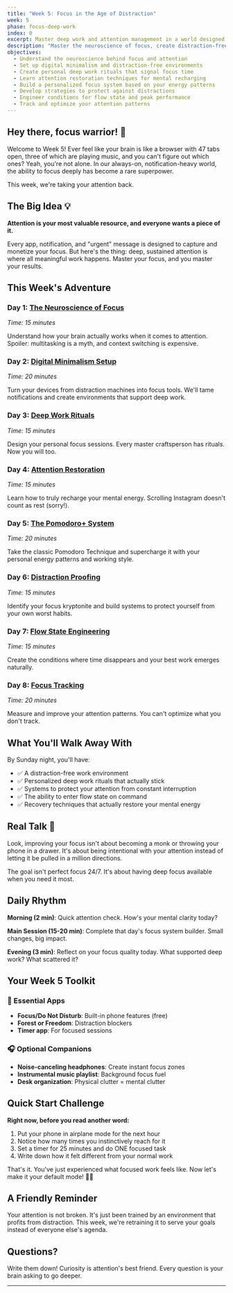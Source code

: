 ```yaml
---
title: "Week 5: Focus in the Age of Distraction"
week: 5
phase: focus-deep-work
index: 0
excerpt: Master deep work and attention management in a world designed to scatter your focus
description: "Master the neuroscience of focus, create distraction-free environments, build deep work rituals, and engineer flow states for peak performance."
objectives:
  - Understand the neuroscience behind focus and attention
  - Set up digital minimalism and distraction-free environments
  - Create personal deep work rituals that signal focus time
  - Learn attention restoration techniques for mental recharging
  - Build a personalized focus system based on your energy patterns
  - Develop strategies to protect against distractions
  - Engineer conditions for flow state and peak performance
  - Track and optimize your attention patterns
---
```


## Hey there, focus warrior! 👋

Welcome to Week 5! Ever feel like your brain is like a browser with 47 tabs
open, three of which are playing music, and you can't figure out which ones?
Yeah, you're not alone. In our always-on, notification-heavy world, the ability
to focus deeply has become a rare superpower.

This week, we're taking your attention back.

## The Big Idea 💡

**Attention is your most valuable resource, and everyone wants a piece of it.**

Every app, notification, and "urgent" message is designed to capture and
monetize your focus. But here's the thing: deep, sustained attention is where
all meaningful work happens. Master your focus, and you master your results.

## This Week's Adventure

### Day 1: [The Neuroscience of Focus](./01-focus-neuroscience)

_Time: 15 minutes_

Understand how your brain actually works when it comes to attention. Spoiler:
multitasking is a myth, and context switching is expensive.

### Day 2: [Digital Minimalism Setup](./02-digital-minimalism)

_Time: 20 minutes_

Turn your devices from distraction machines into focus tools. We'll tame
notifications and create environments that support deep work.

### Day 3: [Deep Work Rituals](./03-deep-work-rituals)

_Time: 15 minutes_

Design your personal focus sessions. Every master craftsperson has rituals. Now
you will too.

### Day 4: [Attention Restoration](./04-attention-restoration)

_Time: 15 minutes_

Learn how to truly recharge your mental energy. Scrolling Instagram doesn't
count as rest (sorry!).

### Day 5: [The Pomodoro+ System](./05-pomodoro-plus)

_Time: 20 minutes_

Take the classic Pomodoro Technique and supercharge it with your personal energy
patterns and working style.

### Day 6: [Distraction Proofing](./06-distraction-proofing)

_Time: 15 minutes_

Identify your focus kryptonite and build systems to protect yourself from your
own worst habits.

### Day 7: [Flow State Engineering](./07-flow-state)

_Time: 15 minutes_

Create the conditions where time disappears and your best work emerges
naturally.

### Day 8: [Focus Tracking](./08-focus-tracking)

_Time: 20 minutes_

Measure and improve your attention patterns. You can't optimize what you don't
track.

## What You'll Walk Away With

By Sunday night, you'll have:

- ✅ A distraction-free work environment
- ✅ Personalized deep work rituals that actually stick
- ✅ Systems to protect your attention from constant interruption
- ✅ The ability to enter flow state on command
- ✅ Recovery techniques that actually restore your mental energy

## Real Talk 💬

Look, improving your focus isn't about becoming a monk or throwing your phone in
a drawer. It's about being intentional with your attention instead of letting it
be pulled in a million directions.

The goal isn't perfect focus 24/7. It's about having deep focus available when
you need it most.

## Daily Rhythm

**Morning (2 min)**: Quick attention check. How's your mental clarity today?

**Main Session (15-20 min)**: Complete that day's focus system builder. Small
changes, big impact.

**Evening (3 min)**: Reflect on your focus quality today. What supported deep
work? What scattered it?

## Your Week 5 Toolkit

### 📱 Essential Apps

- **Focus/Do Not Disturb**: Built-in phone features (free)
- **Forest or Freedom**: Distraction blockers
- **Timer app**: For focused sessions

### 🎧 Optional Companions

- **Noise-canceling headphones**: Create instant focus zones
- **Instrumental music playlist**: Background focus fuel
- **Desk organization**: Physical clutter = mental clutter

## Quick Start Challenge

**Right now, before you read another word:**

1. Put your phone in airplane mode for the next hour
2. Notice how many times you instinctively reach for it
3. Set a timer for 25 minutes and do ONE focused task
4. Write down how it felt different from your normal work

That's it. You've just experienced what focused work feels like. Now let's make
it your default mode! 🧠✨

## A Friendly Reminder

Your attention is not broken. It's just been trained by an environment that
profits from distraction. This week, we're retraining it to serve your goals
instead of everyone else's agenda.

## Questions?

Write them down! Curiosity is attention's best friend. Every question is your
brain asking to go deeper.

---

